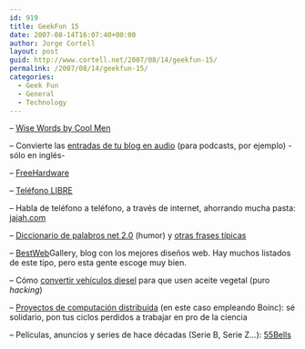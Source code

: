 ```yaml
---
id: 919
title: GeekFun 15
date: 2007-08-14T16:07:40+00:00
author: Jorge Cortell
layout: post
guid: http://www.cortell.net/2007/08/14/geekfun-15/
permalink: /2007/08/14/geekfun-15/
categories:
  - Geek Fun
  - General
  - Technology
---
```

&#8211; <a title="Wise Words by Cool Men" target="_blank" href="http://www.saunalahti.fi/frog1/wavs/coolmen.htm">Wise Words by Cool Men</a>

&#8211; Convierte las <a target="_blank" title="odiogo.com" href="http://www.odiogo.com/">entradas de tu blog en audio</a> (para podcasts, por ejemplo) -sólo en inglés-

&#8211; <a title="Arduino" target="_blank" href="http://www.arduino.cc/en/">FreeHardware</a>

&#8211; <a title="openMOKO" target="_blank" href="http://openmoko.org/">Teléfono LIBRE</a>

&#8211; Habla de teléfono a teléfono, a través de internet, ahorrando mucha pasta: <a title="jajah.com" target="_blank" href="http://www.jajah.com/">jajah.com</a>

&#8211; <a target="_blank" title="palabros" href="http://www.thebestpageintheuniverse.net/c.cgi?u=banish">Diccionario de palabros net 2.0</a> (humor) y <a target="_blank" title="otras frases tí­picas" href="http://www.thebestpageintheuniverse.net/c.cgi?u=boiling_blood">otras frases tí­picas</a>

&#8211; <a target="_blank" title="Best Web Gallery" href="http://bestwebgallery.com/">BestWeb</a>Gallery, blog con los mejores diseños web. Hay muchos listados de este tipo, pero esta gente escoge muy bien.

&#8211; Cómo <a title="Diesel" target="_blank" href="http://paperseed.wordpress.com/2007/06/23/converting-diesel-vehicles-to-use-vegetable-oil/">convertir vehí­culos diesel</a> para que usen aceite vegetal (puro _hacking_)

&#8211; <a target="_blank" title="BOINC" href="http://boinc.berkeley.edu/projects.php">Proyectos de computación distribuí­da</a> (en este caso empleando Boinc): sé solidario, pon tus ciclos perdidos a trabajar en pro de la ciencia

&#8211; Pelí­culas, anuncios y series de hace décadas (Serie B, Serie Z&#8230;): <a title="55Bells" target="_blank" href="http://55bells.blogspot.com/">55Bells</a>